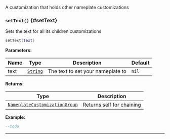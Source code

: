 A customization that holds other nameplate customizations

### <code>setText()</code> \{#setText}

Sets the text for all its children customizations

```lua
setText(text)
```

**Parameters:**

| Name | Type                     | Description                       | Default |
| ---- | ------------------------ | --------------------------------- | ------- |
| text | <code>[String](#)</code> | The text to set your nameplate to | `nil`   |

**Returns:**

| Type                                                                                       | Description               |
| ------------------------------------------------------------------------------------------ | ------------------------- |
| <code>[NameplateCustomizationGroup](/globals/Nameplate/NameplateCustomizationGroup)</code> | Returns self for chaining |

**Example:**

```lua
--todo
```

---
